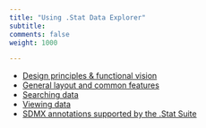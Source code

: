```yaml
---
title: "Using .Stat Data Explorer"
subtitle: 
comments: false
weight: 1000

---
```

<!-- This page (or a sub-page or sub-section of this page) of the documentation is referenced as an external resource in the .Stat Academy:
* https://academy.siscc.org/using-dotstat-suite/
Any change affecting its URL must be communicated to the .Stat Academy content admin in advance. -->

* [Design principles & functional vision](https://sis-cc.gitlab.io/dotstatsuite-documentation/using-de/design-principles/)
* [General layout and common features](https://sis-cc.gitlab.io/dotstatsuite-documentation/using-de/general-layout/)
* [Searching data](https://sis-cc.gitlab.io/dotstatsuite-documentation/using-de/searching-data/)
* [Viewing data](https://sis-cc.gitlab.io/dotstatsuite-documentation/using-de/viewing-data/)
* [SDMX annotations supported by the .Stat Suite](https://sis-cc.gitlab.io/dotstatsuite-documentation/using-de/sdmx-annotations/)
